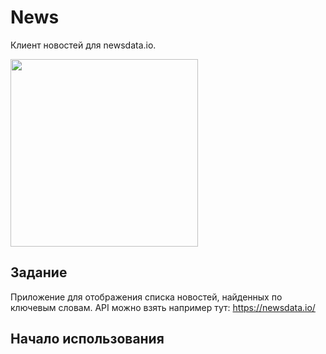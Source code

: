 # News

Клиент новостей для newsdata.io.

<img src="https://github.com/everysoftware/android-lab3-news/assets/22497421/328be645-2c66-4a92-aca2-018911f05fe2" width="300" />  

## Задание

Приложение для отображения списка новостей, найденных по ключевым словам. API можно взять например тут: https://newsdata.io/

## Начало использования
